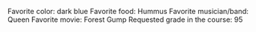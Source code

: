Favorite color: dark blue
Favorite food: Hummus
Favorite musician/band: Queen
Favorite movie: Forest Gump
Requested grade in the course: 95
